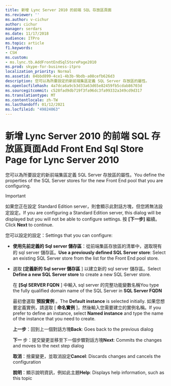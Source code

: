 ```yaml
---
title: 新增 Lync Server 2010 的前端 SQL 存放區頁面
ms.reviewer: ''
ms.author: v-cichur
author: cichur
manager: serdars
ms.date: 11/17/2018
audience: ITPro
ms.topic: article
f1.keywords:
- CSH
ms.custom:
- ms.lync.tb.AddFrontEndSqlStorePage2010
ms.prod: skype-for-business-itpro
localization_priority: Normal
ms.assetid: 84bbd899-4ce1-4b3b-9bdb-a08cefb626d3
description: 您可以為所要設定的新前端集區定義 SQL Server 存放區的屬性。
ms.openlocfilehash: 4a7dca6a9cb3d33a63d65e82459fb5cdab86703d
ms.sourcegitcommit: c528fad9db719f3fa96dc3fa99332a349cd9d317
ms.translationtype: MT
ms.contentlocale: zh-TW
ms.lasthandoff: 01/12/2021
ms.locfileid: "49824063"
---
```

# <a name="add-front-end-sql-store-page-for-lync-server-2010"></a><span data-ttu-id="a6a4d-103">新增 Lync Server 2010 的前端 SQL 存放區頁面</span><span class="sxs-lookup"><span data-stu-id="a6a4d-103">Add Front End Sql Store Page for Lync Server 2010</span></span>
 
<span data-ttu-id="a6a4d-104">您可以為所要設定的新前端集區定義 SQL Server 存放區的屬性。</span><span class="sxs-lookup"><span data-stu-id="a6a4d-104">You define the properties of the SQL Server stores for the new Front End pool that you are configuring.</span></span>
  
> [!IMPORTANT]
> <span data-ttu-id="a6a4d-105">如果您正在設定 Standard Edition server，則會顯示此對話方塊，但您將無法設定設定。</span><span class="sxs-lookup"><span data-stu-id="a6a4d-105">If you are configuring a Standard Edition server, this dialog will be displayed but you will not be able to configure settings.</span></span> <span data-ttu-id="a6a4d-106">按 **[下一步]** 繼續。</span><span class="sxs-lookup"><span data-stu-id="a6a4d-106">Click **Next** to continue.</span></span>
  
<span data-ttu-id="a6a4d-107">您可以設定的設定：</span><span class="sxs-lookup"><span data-stu-id="a6a4d-107">Settings that you can configure:</span></span>
  
- <span data-ttu-id="a6a4d-108">**使用先前定義的 Sql server 儲存區**：從前端集區存放區的清單中，選取現有的 sql server 儲存區。</span><span class="sxs-lookup"><span data-stu-id="a6a4d-108">**Use a previously defined SQL Server store**: Select an existing SQL Server store from the list for the Front End pool store.</span></span>
    
- <span data-ttu-id="a6a4d-109">選取 **[定義新的 Sql server 儲存區** ] 以建立新的 sql server 儲存區。</span><span class="sxs-lookup"><span data-stu-id="a6a4d-109">Select **Define a new SQL Server store** to create a new SQL Server store.</span></span>
    
    <span data-ttu-id="a6a4d-110">在 **[Sql SERVER FQDN** ] 中輸入 sql server 的完整功能變數名稱</span><span class="sxs-lookup"><span data-stu-id="a6a4d-110">You type the fully qualified domain name of the SQL Server in **SQL Server FQDN**</span></span>
    
    <span data-ttu-id="a6a4d-111">最初會選取 **預設實例** 。</span><span class="sxs-lookup"><span data-stu-id="a6a4d-111">The **Default instance** is selected initially.</span></span> <span data-ttu-id="a6a4d-112">如果您想要定義實例，請選取 [ **命名實例** ]，然後輸入您需要建立的實例名稱。</span><span class="sxs-lookup"><span data-stu-id="a6a4d-112">If you prefer to define an instance, select **Named instance** and type the name of the instance that you need to create.</span></span>
    
  <span data-ttu-id="a6a4d-113">**上一步**：回到上一個對話方塊</span><span class="sxs-lookup"><span data-stu-id="a6a4d-113">**Back**: Goes back to the previous dialog</span></span>
  
  <span data-ttu-id="a6a4d-114">**下一** 步：提交變更並移至下一個步驟對話方塊</span><span class="sxs-lookup"><span data-stu-id="a6a4d-114">**Next**: Commits the changes and moves to the next step dialog</span></span>
  
  <span data-ttu-id="a6a4d-115">**取消**：捨棄變更，並取消設定</span><span class="sxs-lookup"><span data-stu-id="a6a4d-115">**Cancel**: Discards changes and cancels the configuration</span></span>
  
  <span data-ttu-id="a6a4d-116">**說明**：顯示說明資訊，例如此主題</span><span class="sxs-lookup"><span data-stu-id="a6a4d-116">**Help**: Displays help information, such as this topic</span></span>
  

